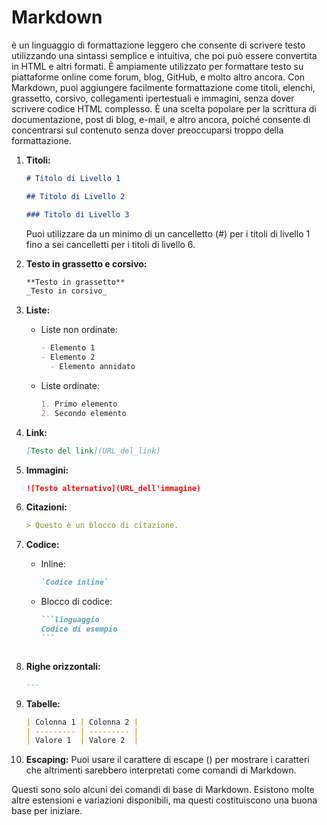 <!-- @format -->

# Markdown

è un linguaggio di formattazione leggero che consente di scrivere testo utilizzando una sintassi semplice e intuitiva, che poi può essere convertita in HTML e altri formati. È ampiamente utilizzato per formattare testo su piattaforme online come forum, blog, GitHub, e molto altro ancora. Con Markdown, puoi aggiungere facilmente formattazione come titoli, elenchi, grassetto, corsivo, collegamenti ipertestuali e immagini, senza dover scrivere codice HTML complesso. È una scelta popolare per la scrittura di documentazione, post di blog, e-mail, e altro ancora, poiché consente di concentrarsi sul contenuto senza dover preoccuparsi troppo della formattazione.

1. **Titoli:**

   ```markdown
   # Titolo di Livello 1

   ## Titolo di Livello 2

   ### Titolo di Livello 3
   ```

   Puoi utilizzare da un minimo di un cancelletto (#) per i titoli di livello 1 fino a sei cancelletti per i titoli di livello 6.

2. **Testo in grassetto e corsivo:**
   ```markdown
   **Testo in grassetto**
   _Testo in corsivo_
   ```
3. **Liste:**

   - Liste non ordinate:
     ```markdown
     - Elemento 1
     - Elemento 2
       - Elemento annidato
     ```
   - Liste ordinate:
     ```markdown
     1. Primo elemento
     2. Secondo elemento
     ```

4. **Link:**

   ```markdown
   [Testo del link](URL_del_link)
   ```

5. **Immagini:**

   ```markdown
   ![Testo alternativo](URL_dell'immagine)
   ```

6. **Citazioni:**

   ```markdown
   > Questo è un blocco di citazione.
   ```

7. **Codice:**

   - Inline:
     ```markdown
     `Codice inline`
     ```
   - Blocco di codice:

     ````markdown
     ```linguaggio
     Codice di esempio
     ```
     ````

     ```

     ```

8. **Righe orizzontali:**

   ```markdown
   ---
   ```

9. **Tabelle:**

   ```markdown
   | Colonna 1 | Colonna 2 |
   | --------- | --------- |
   | Valore 1  | Valore 2  |
   ```

10. **Escaping:**
    Puoi usare il carattere di escape (\) per mostrare i caratteri che altrimenti sarebbero interpretati come comandi di Markdown.

Questi sono solo alcuni dei comandi di base di Markdown. Esistono molte altre estensioni e variazioni disponibili, ma questi costituiscono una buona base per iniziare.
